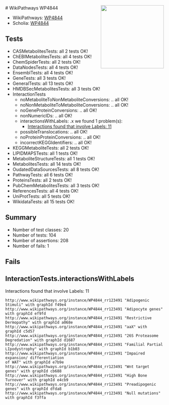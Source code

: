 <img style="float: right; width: 200px" src="https://upload.wikimedia.org/wikipedia/commons/thumb/8/83/Wplogo_with_text_500.png/640px-Wplogo_with_text_500.png" />
# WikiPathways WP4844

* WikiPathways: [WP4844](https://wikipathways.org/pathways/WP4844)
* Scholia: [WP4844](https://scholia.toolforge.org/wikipathways/WP4844)
## Tests
* CASMetabolitesTests: all 2 tests OK!
* ChEBIMetabolitesTests: all 4 tests OK!
* ChemSpiderTests: all 2 tests OK!
* DataNodesTests: all 4 tests OK!
* EnsemblTests: all 4 tests OK!
* GeneTests: all 3 tests OK!
* GeneralTests: all 13 tests OK!
* HMDBSecMetabolitesTests: all 3 tests OK!
* InteractionTests
    * noMetaboliteToNonMetaboliteConversions: .. all OK!
    * noNonMetaboliteToMetaboliteConversions: .. all OK!
    * noGeneProteinConversions: .. all OK!
    * nonNumericIDs: .. all OK!
    * interactionsWithLabels: .x we found 1 problem(s):
        * [Interactions found that involve Labels: 11](#fe97a8b9)
    * possibleTranslocations: .. all OK!
    * noProteinProteinConversions: .. all OK!
    * incorrectKEGGIdentifiers: .. all OK!
* KEGGMetaboliteTests: all 2 tests OK!
* LIPIDMAPSTests: all 1 tests OK!
* MetaboliteStructureTests: all 1 tests OK!
* MetabolitesTests: all 14 tests OK!
* OudatedDataSourcesTests: all 8 tests OK!
* PathwayTests: all 6 tests OK!
* ProteinsTests: all 2 tests OK!
* PubChemMetabolitesTests: all 3 tests OK!
* ReferencesTests: all 4 tests OK!
* UniProtTests: all 5 tests OK!
* WikidataTests: all 15 tests OK!


## Summary

* Number of test classes: 20
* Number of tests: 104
* Number of assertions: 208
* Number of fails: 1

## Fails

<a name="fe97a8b9" />

## InteractionTests.interactionsWithLabels

Interactions found that involve Labels: 11
```
http://www.wikipathways.org/instance/WP4844_rr123491 "Adipogenic Stimuli" with graphId f49e4
http://www.wikipathways.org/instance/WP4844_rr123491 "Adipocyte genes" with graphId ef9fd
http://www.wikipathways.org/instance/WP4844_rr123491 "Restrictive Dermopathy" with graphId a068e
http://www.wikipathways.org/instance/WP4844_rr123491 "aaX" with graphId c5d57
http://www.wikipathways.org/instance/WP4844_rr123491 "26S Proteasome 
Degredation" with graphId d1687
http://www.wikipathways.org/instance/WP4844_rr123491 "Familial Partial LIpodystrophy" with graphId b1b03
http://www.wikipathways.org/instance/WP4844_rr123491 "Impaired expansion/ differentiation
of WAT" with graphId e7b9e
http://www.wikipathways.org/instance/WP4844_rr123491 "Wnt target genes" with graphId cb688
http://www.wikipathways.org/instance/WP4844_rr123491 "High Bone Turnover" with graphId e4cb9
http://www.wikipathways.org/instance/WP4844_rr123491 "Preadipogenic genes" with graphId dfda8
http://www.wikipathways.org/instance/WP4844_rr123491 "Null mutations" with graphId f3ffa
```

